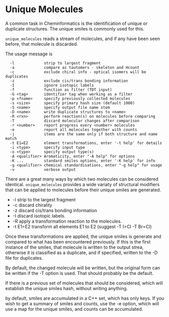 # Unique Molecules
A common task in Cheminformatics is the identification of unique or
duplicate structures. The unique smiles is commonly used for this.

`unique_molecules` reads a stream of molecules, and if any have been
seen before, that molecule is discarded.

The usage message is
```
  -l             strip to largest fragment
  -a             compare as tautomers - skeleton and Hcount
  -c             exclude chiral info - optical isomers will be duplicates
  -z             exclude cis/trans bonding information
  -I             ignore isotopic labels
  -f             function as filter (TDT input)
  -G <tag>       identifier tag when working as a filter
  -p <fname>     specify previously collected molecules
  -s <size>      specify primary hash size (default 1000)
  -S <name>      specify output file name stem
  -D <name>      write duplicate structures to <name>
  -R <rxn>       perform reaction(s) on molecules before comparing
  -T             discard molecular changes after comparison
  -r <number>    report progress every <number> molecules
  -e             report all molecules together with counts
  -j             items are the same only if both structure and name match
  -t E1=E2       element transformations, enter '-t help' for details
  -i <type>      specify input type
  -o <type>      specify output type(s)
  -A <qualifier> Aromaticity, enter "-A help" for options
  -K ...         standard smiles options, enter '-K help' for info
  -g <qualifier> chemical standardisations, enter "-g help" for usage
  -v             verbose output
```

There are a great many ways by which two molecules can be considered identical.
`unique_molecules` provides a wide variaty of structural modifiers that can
be applied to molecules before their unique smiles are generated.

* -l strip to the largest fragment
* -c discard chirality
* -z discard cis/trans bonding information
* -I discard isotopic labels.
* -R <rxn> apply a transformation reaction to the molecules.
* -t E1=E2 transform all elements E1 to E2 (suggest -T I=Cl -T Br=Cl)

Once these transformations are applied, the unique smiles is generate
and compared to what has been encountered previously. If this is
the first instance of the smiles, that molecule is written to the output
strea, otherwise it is classified as a duplicate, and if specified,
written to the -D file for duplicates.

By default, the changed molecule will be written, but the original form
can be written if the -T option is used. That should probably be the
default.

If there is a previous set of molecules that should be considered,
which will establish the unique smiles hash, without writing anything.

by default, smiles are accumulated in a C++ set, which has only keys. If
you wish to get a summary of smiles and counts, use the -e option,
which will use a map for the unique smiles, and counts can be accumulated.

